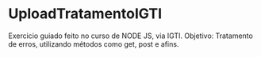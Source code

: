 # UploadTratamentoIGTI

Exercicio guiado feito no curso de NODE JS, via IGTI.
Objetivo: Tratamento de erros, utilizando métodos como get, post e afins.
